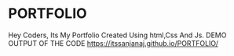 # PORTFOLIO
Hey Coders, Its My Portfolio Created Using html,Css And Js.
DEMO OUTPUT OF THE CODE https://itssanjanaj.github.io/PORTFOLIO/
